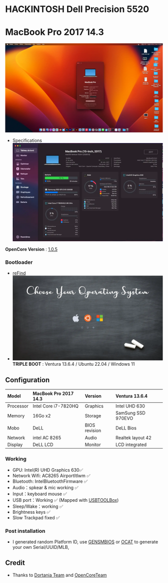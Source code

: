 # HACKINTOSH Dell Precision 5520
# MacBook Pro 2017 14.3

  ![](https://github.com/GUNNERSx/Dell-Precision5520-hackintosh/blob/main/desktop.webp)

  * Specifications
  ![](https://github.com/GUNNERSx/Dell-Precision5520-hackintosh/blob/main/specs.webp)

**OpenCore Version** : [1.0.5](https://github.com/acidanthera/OpenCorePkg/releases)

 ### Bootloader
  * [reFind](https://www.rodsbooks.com/refind/)
  * ![](https://github.com/GUNNERSx/Dell-Precision5520-hackintosh/blob/main/reFindBootManager.webp)
  **TRIPLE BOOT** : Ventura 13.6.4 / Ubuntu 22.04 / Windows 11

## Configuration

| Model     | MacBook Pro 2017  14.3      | Version        | Ventura 13.6.4      |
| :-------- | :---------------------------| :------------- | :------------------ |
| Processor | Intel Core i7-7820HQ        | Graphics       | Intel UHD 630       |
| Memory    | 16Go x2                     | Storage        | SamSung SSD 970EVO  |
| Mobo      | DeLL                        | BIOS revision  | DeLL Bios           |
| Network   | intel AC 8265               | Audio          | Realtek layout 42   | 
| Display   | DeLL LCD                    | Monitor        | LCD integrated      |

 ### Working
 * GPU: Intel(R) UHD Graphics 630✅
 * Network Wifi: AC8265 AirportItlwm ✅
 * Bluetooth: IntelBluetoothFirmware ✅
 * Audio：spkear & mic working ✅
 * Input：keyboard mouse ✅
 * USB port：Working ✅ (Mapped with [USBTOOLBox](https://github.com/USBToolBox/tool))
 * Sleep/Wake：working ✅
 * Brightness keys ✅
 * Slow Trackpad fixed ✅
 
 
 ### Post installation
  * I generated random Platform ID, use [GENSMBIOS](https://github.com/corpnewt/GenSMBIOS) or [OCAT](https://github.com/ic005k/OCAuxiliaryTools/releases) to generate your own Serial/UUID/MLB,
   
 ## Credit

 - Thanks to [Dortania Team](https://dortania.github.io/OpenCore-Install-Guide/prerequisites.html#prerequisites) and [OpenCoreTeam](https://github.com/acidanthera/OpenCorePkg)
